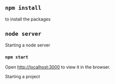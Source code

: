 ## `npm install`

to install the packages

## `node server`

Starting a node server

### `npm start`

Open [http://localhost:3000](http://localhost:3000) to view it in the browser.

Starting a project
